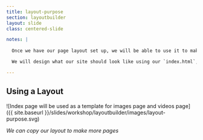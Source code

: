 ```yaml
---
title: layout-purpose
section: layoutbuilder
layout: slide
class: centered-slide

notes: |
  
  Once we have our page layout set up, we will be able to use it to make more pages.

  We will design what our site should look like using our `index.html`, then copy it for each additional page in our website.

---
```


## Using a Layout

![Index page will be used as a template for images page and videos page]({{ site.baseurl }}/slides/workshop/layoutbuilder/images/layout-purpose.svg)

_We can copy our layout to make more pages_